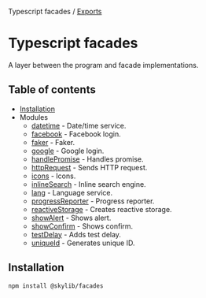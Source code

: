 Typescript facades / [Exports](modules.md)

# Typescript facades

A layer between the program and facade implementations.

## Table of contents

- [Installation](#installation)
- Modules
  - [datetime](https://ilyub.github.io/typescript-facades/modules/datetime.html) - Date/time service.
  - [facebook](https://ilyub.github.io/typescript-facades/modules/facebook.html) - Facebook login.
  - [faker](https://ilyub.github.io/typescript-facades/modules/faker.html) - Faker.
  - [google](https://ilyub.github.io/typescript-facades/modules/google.html) - Google login.
  - [handlePromise](https://ilyub.github.io/typescript-facades/modules/handlePromise.html) - Handles promise.
  - [httpRequest](https://ilyub.github.io/typescript-facades/modules/httpRequest.html) - Sends HTTP request.
  - [icons](https://ilyub.github.io/typescript-facades/modules/icons.html) - Icons.
  - [inlineSearch](https://ilyub.github.io/typescript-facades/modules/inlineSearch.html) - Inline search engine.
  - [lang](https://ilyub.github.io/typescript-facades/modules/lang.html) - Language service.
  - [progressReporter](https://ilyub.github.io/typescript-facades/modules/progressReporter.html) - Progress reporter.
  - [reactiveStorage](https://ilyub.github.io/typescript-facades/modules/reactiveStorage.html) - Creates reactive storage.
  - [showAlert](https://ilyub.github.io/typescript-facades/modules/showAlert.html) - Shows alert.
  - [showConfirm](https://ilyub.github.io/typescript-facades/modules/showConfirm.html) - Shows confirm.
  - [testDelay](https://ilyub.github.io/typescript-facades/modules/testDelay.html) - Adds test delay.
  - [uniqueId](https://ilyub.github.io/typescript-facades/modules/uniqueId.html) - Generates unique ID.

## <a name="installation"></a>Installation

    npm install @skylib/facades
